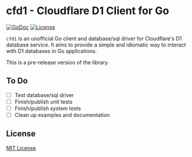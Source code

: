 # cfd1 - Cloudflare D1 Client for Go

[![GoDoc](https://godoc.org/github.com/peterheb/cfd1?status.svg)](https://godoc.org/github.com/peterheb/cfd1)
[![License](https://img.shields.io/badge/license-MIT-blue.svg)](LICENSE)

`cfd1` is an unofficial Go client and database/sql driver for Cloudflare's D1
database service. It aims to provide a simple and idiomatic way to interact with
D1 databases in Go applications.

This is a pre-release version of the library.

## To Do

- [ ] Test database/sql driver
- [ ] Finish/publish unit tests
- [ ] Finish/publish system tests
- [ ] Clean up examples and documentation

## License

[MIT License](LICENSE)
